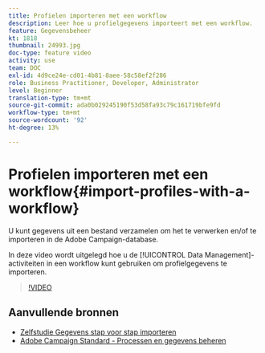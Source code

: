 ```yaml
---
title: Profielen importeren met een workflow
description: Leer hoe u profielgegevens importeert met een workflow.
feature: Gegevensbeheer
kt: 1818
thumbnail: 24993.jpg
doc-type: feature video
activity: use
team: DOC
exl-id: 4d9ce24e-cd01-4b81-8aee-58c58ef2f286
role: Business Practitioner, Developer, Administrator
level: Beginner
translation-type: tm+mt
source-git-commit: ada0b029245190f53d58fa93c79c161719bfe9fd
workflow-type: tm+mt
source-wordcount: '92'
ht-degree: 13%

---
```


# Profielen importeren met een workflow{#import-profiles-with-a-workflow}

U kunt gegevens uit een bestand verzamelen om het te verwerken en/of te importeren in de Adobe Campaign-database.

In deze video wordt uitgelegd hoe u de [!UICONTROL Data Management]-activiteiten in een workflow kunt gebruiken om profielgegevens te importeren.

>[!VIDEO](https://video.tv.adobe.com/v/24993?quality=12)

## Aanvullende bronnen

* [Zelfstudie Gegevens stap voor stap importeren](https://docs.adobe.com/content/help/en/campaign-standard/using/managing-processes-and-data/workflow-general-operation/importing-data.html#example--import-workflow-template)
* [Adobe Campaign Standard - Processen en gegevens beheren](https://docs.adobe.com/content/help/en/campaign-standard/using/managing-processes-and-data/about-workflows-and-data-management/discovering-workflows.html)
